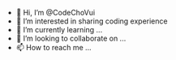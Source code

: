 - 👋 Hi, I’m @CodeChoVui
- 👀 I’m interested in sharing coding experience
- 🌱 I’m currently learning ...
- 💞️ I’m looking to collaborate on ...
- 📫 How to reach me ...

<!---
CodeChoVui/CodeChoVui is a ✨ special ✨ repository because its `README.md` (this file) appears on your GitHub profile.
You can click the Preview link to take a look at your changes.
--->
